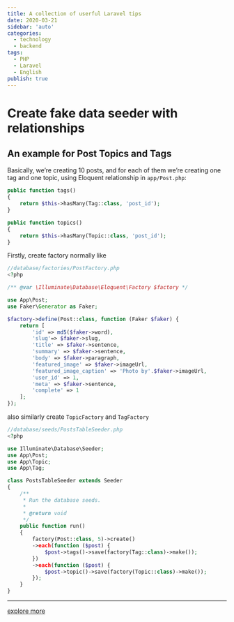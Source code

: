 ```yaml
---
title: A collection of userful Laravel tips
date: 2020-03-21
sidebar: 'auto'
categories:
  - technology
  - backend
tags:
  - PHP
  - Laravel
  - English
publish: true
---
```


# Create fake data seeder with relationships

## An example for Post Topics and Tags

Basically, we’re creating 10 posts, and for each of them we’re creating one tag and one topic, using Eloquent relationship in `app/Post.php`:

```php
public function tags()
{
    return $this->hasMany(Tag::class, 'post_id');
}

public function topics()
{
    return $this->hasMany(Topic::class, 'post_id');
}
```
Firstly, create factory normally like

```php
//database/factories/PostFactory.php
<?php

/** @var \Illuminate\Database\Eloquent\Factory $factory */

use App\Post;
use Faker\Generator as Faker;

$factory->define(Post::class, function (Faker $faker) {
    return [
        'id' => md5($faker->word),
        'slug'=> $faker->slug,
        'title' => $faker->sentence,
        'summary' => $faker->sentence,
        'body' => $faker->paragraph,
        'featured_image' => $faker->imageUrl,
        'featured_image_caption' => 'Photo by'.$faker->imageUrl,
        'user_id' => 1,
        'meta' => $faker->sentence,
        'complete' => 1
    ];
});
```
also similarly create `TopicFactory` and `TagFactory`

```php
//database/seeds/PostsTableSeeder.php
<?php

use Illuminate\Database\Seeder;
use App\Post;
use App\Topic;
use App\Tag;

class PostsTableSeeder extends Seeder
{
    /**
     * Run the database seeds.
     *
     * @return void
     */
    public function run()
    {
        factory(Post::class, 5)->create()
        ->each(function ($post) {
            $post->tags()->save(factory(Tag::class)->make());
        })
        ->each(function ($post) {
            $post->topic()->save(factory(Topic::class)->make());
        });
    }
}
```
---
[explore more](how-to-create-laravel-facade.md)